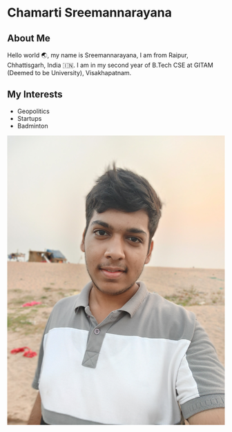 # Chamarti Sreemannarayana

## About Me
Hello world 🌏, my name is Sreemannarayana, I am from Raipur, Chhattisgarh, India 🇮🇳. I am in my second year of B.Tech CSE at GITAM (Deemed to be University), Visakhapatnam.

## My Interests
* Geopolitics
* Startups
* Badminton  

![My image](./Sreeman.jpg)
